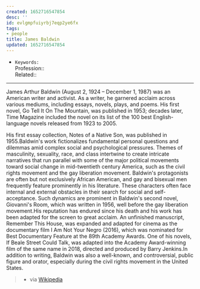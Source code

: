 ```yaml
---
created: 1652716547854
desc: ''
id: evlgmpfuiyrbj7eqp2ye6fx
tags:
- people
title: James Baldwin
updated: 1652716547854
---
```

   
   
- `Keywords:`   
Profession::   
Related::   
   
   
---   
   
James Arthur Baldwin (August 2, 1924 – December 1, 1987) was an American writer and activist. As a writer, he garnered acclaim across various mediums, including essays, novels, plays, and poems. His first novel, Go Tell It On The Mountain, was published in 1953; decades later, Time Magazine included the novel on its list of the 100 best English-language novels released from 1923 to 2005.    
   
His first essay collection, Notes of a Native Son, was published in 1955.Baldwin's work fictionalizes fundamental personal questions and dilemmas amid complex social and psychological pressures. Themes of masculinity, sexuality, race, and class intertwine to create intricate narratives that run parallel with some of the major political movements toward social change in mid-twentieth century America, such as the civil rights movement and the gay liberation movement. Baldwin's protagonists are often but not exclusively African American, and gay and bisexual men frequently feature prominently in his literature. These characters often face internal and external obstacles in their search for social and self-acceptance. Such dynamics are prominent in Baldwin's second novel, Giovanni's Room, which was written in 1956, well before the gay liberation movement.His reputation has endured since his death and his work has been adapted for the screen to great acclaim. An unfinished manuscript, Remember This House, was expanded and adapted for cinema as the documentary film I Am Not Your Negro (2016), which was nominated for Best Documentary Feature at the 89th Academy Awards. One of his novels, If Beale Street Could Talk, was adapted into the Academy Award-winning film of the same name in 2018, directed and produced by Barry Jenkins.In addition to writing, Baldwin was also a well-known, and controversial, public figure and orator, especially during the civil rights movement in the United States.    
> - via [Wikipedia](https://en.wikipedia.org/wiki/James%20Baldwin)
